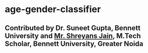 # age-gender-classifier
## Contributed by Dr. Suneet Gupta, Bennett University and <a href="https://github.com/shreyanse081">Mr. Shreyans Jain</a>, M.Tech Scholar, Bennett University, Greater Noida
